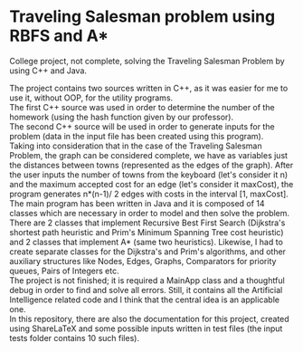 # Traveling Salesman problem using RBFS and A*

College project, not complete, solving the Traveling Salesman Problem by using C++ and Java.

The project contains two sources written in C++, as it was easier for me to use it, without OOP, for the utility programs.  
The first C++ source was used in order to determine the number of the homework (using the hash function given by our professor).  
The second C++ source will be used in order to generate inputs for the problem (data in the input file has been created using this program).  
Taking into consideration that in the case of the Traveling Salesman Problem, the graph can be considered complete, we have as variables just the distances between towns (represented as the edges of the graph).
After the user inputs the number of towns from the keyboard (let's consider it n) and the maximum accepted cost for an edge (let's consider it maxCost), the program generates n*(n-1)/ 2 edges with costs in the interval [1, maxCost].  
The main program has been written in Java and it is composed of 14 classes which are necessary in order to model and then solve the problem.  
There are 2 classes that implement Recursive Best First Search (Dijkstra's shortest path heuristic and Prim's Minimum Spanning Tree cost heuristic) and 2 classes that implement A* (same two heuristics).
Likewise, I had to create separate classes for the Dijkstra's and Prim's algorithms, and other auxiliary structures like Nodes, Edges, Graphs, Comparators for priority queues, Pairs of Integers etc.    
The project is not finished; it is required a MainApp class and a thoughtful debug in order to find and solve all errors. Still, it contains all the Artificial Intelligence related code and I think that the central idea is an applicable one.    
In this repository, there are also the documentation for this project, created using ShareLaTeX and some possible inputs written in test files (the input tests folder contains 10 such files).
